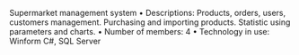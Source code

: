 Supermarket management system
• Descriptions: Products, orders, users, customers management. Purchasing and importing products. Statistic using parameters and charts.
• Number of members: 4
• Technology in use: Winform C#, SQL Server
